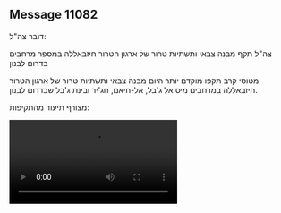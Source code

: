 ## Message 11082

דובר צה"ל:

צה"ל תקף מבנה צבאי ותשתיות טרור של ארגון הטרור חיזבאללה במספר מרחבים בדרום לבנון

מטוסי קרב תקפו מוקדם יותר היום מבנה צבאי ותשתיות טרור של ארגון הטרור חיזבאללה במרחבים מיס אל ג'בל, אל-חיאם, חג'יר ובינת ג'בל שבדרום לבנון.

מצורף תיעוד מהתקיפות:

![Video](https://data.iron-swords.co.il/2024/August/26/https://data.iron-swords.co.il/2024/August/26/11082/11082_media.mp4)
